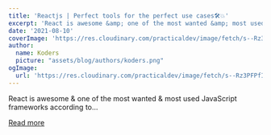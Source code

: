 ```yaml
---
title: 'Reactjs | Perfect tools for the perfect use cases🛠️💥'
excerpt: 'React is awesome &amp; one of the most wanted &amp; most used JavaScript frameworks according to...'
date: '2021-08-10'
coverImage: 'https://res.cloudinary.com/practicaldev/image/fetch/s--Rz3PFPfI--/c_imagga_scale,f_auto,fl_progressive,h_420,q_auto,w_1000/https://dev-to-uploads.s3.amazonaws.com/uploads/articles/j2aieddggukro3liwso9.png'
author:
  name: Koders
  picture: "assets/blog/authors/koders.png"
ogImage:
  url: 'https://res.cloudinary.com/practicaldev/image/fetch/s--Rz3PFPfI--/c_imagga_scale,f_auto,fl_progressive,h_420,q_auto,w_1000/https://dev-to-uploads.s3.amazonaws.com/uploads/articles/j2aieddggukro3liwso9.png'
---
```


React is awesome &amp; one of the most wanted &amp; most used JavaScript frameworks according to...

[Read more](https://dev.to/krtirtho/reactjs-perfect-tools-56jg)
